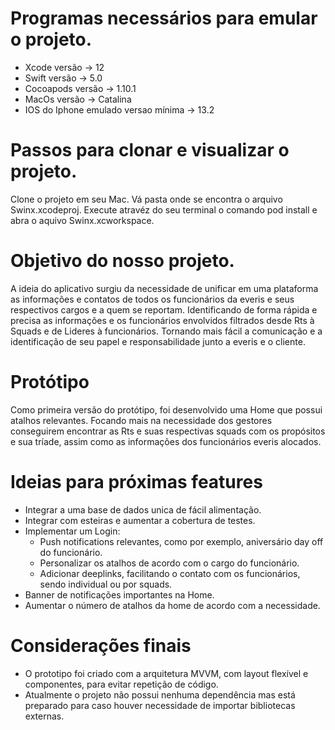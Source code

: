 # Programas necessários para emular o projeto.

- Xcode versão -> 12
- Swift versão -> 5.0
- Cocoapods versão -> 1.10.1
- MacOs versão -> Catalina 
- IOS do Iphone emulado versao mínima -> 13.2

# Passos para clonar e visualizar o projeto.
 Clone o projeto em seu Mac.
 Vá pasta onde se encontra o arquivo Swinx.xcodeproj.
 Execute atravéz do seu terminal o comando pod install e abra o aquivo Swinx.xcworkspace.

# Objetivo do nosso projeto.

  A ideia do aplicativo surgiu da necessidade de unificar em uma plataforma as informações e contatos de todos os funcionários da everis e seus respectivos cargos e a quem se reportam. Identificando de forma rápida e precisa as informações e os funcionários envolvidos filtrados desde Rts à Squads e de Lideres à funcionários. Tornando mais fácil a comunicação e a identificação de seu papel e responsabilidade junto a everis e o cliente.

 # Protótipo
 
  Como primeira versão do protótipo, foi desenvolvido uma Home que possui atalhos relevantes. Focando mais na necessidade dos gestores conseguirem encontrar as Rts e suas respectivas squads com os propósitos e sua tríade, assim como as informações dos funcionários everis alocados.
  
# Ideias para próximas features

- Integrar a uma base de dados unica de fácil alimentação.
- Integrar com esteiras e aumentar a cobertura de testes.
- Implementar um Login:
  - Push notifications relevantes, como por exemplo, aniversário day off do funcionário.
  - Personalizar os atalhos de acordo com o cargo do funcionário.
  - Adicionar deeplinks, facilitando o contato com os funcionários, sendo individual ou por squads.
- Banner de notificações importantes na Home. 
- Aumentar o número de atalhos da home de acordo com a necessidade.

# Considerações finais

- O prototipo foi criado com a arquitetura MVVM, com layout flexível e componentes, para evitar repetição de código.
- Atualmente o projeto não possui nenhuma dependência mas está preparado para caso houver necessidade de importar bibliotecas externas.

